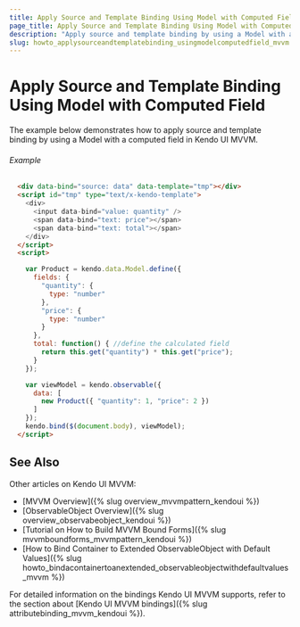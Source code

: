 ```yaml
---
title: Apply Source and Template Binding Using Model with Computed Field
page_title: Apply Source and Template Binding Using Model with Computed Field | Kendo UI MVVM
description: "Apply source and template binding by using a Model with a computed field in Kendo UI MVVM."
slug: howto_applysourceandtemplatebinding_usingmodelcomputedfield_mvvm
---
```


# Apply Source and Template Binding Using Model with Computed Field

The example below demonstrates how to apply source and template binding by using a Model with a computed field in Kendo UI MVVM.

###### Example

```html
  <div data-bind="source: data" data-template="tmp"></div>
  <script id="tmp" type="text/x-kendo-template">
    <div>
      <input data-bind="value: quantity" />
      <span data-bind="text: price"></span>
      <span data-bind="text: total"></span>
    </div>
  </script>
  <script>

    var Product = kendo.data.Model.define({
      fields: {
        "quantity": {
          type: "number"
        },
        "price": {
          type: "number"
        }
      },
      total: function() { //define the calculated field
        return this.get("quantity") * this.get("price");
      }
    });

    var viewModel = kendo.observable({
      data: [
        new Product({ "quantity": 1, "price": 2 })
      ]
    });
    kendo.bind($(document.body), viewModel);
  </script>
```

## See Also

Other articles on Kendo UI MVVM:

* [MVVM Overview]({% slug overview_mvvmpattern_kendoui %})
* [ObservableObject Overview]({% slug overview_observabeobject_kendoui %})
* [Tutorial on How to Build MVVM Bound Forms]({% slug mvvmboundforms_mvvmpattern_kendoui %})
* [How to Bind Container to Extended ObservableObject with Default Values]({% slug howto_bindacontainertoanextended_observableobjectwithdefaultvalues_mvvm %})

For detailed information on the bindings Kendo UI MVVM supports, refer to the section about [Kendo UI MVVM bindings]({% slug attributebinding_mvvm_kendoui %}).

